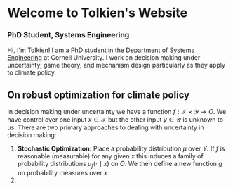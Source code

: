 <script src="https://cdn.jsdelivr.net/npm/mathjax@4/tex-mml-chtml.js" defer></script>
# Welcome to Tolkien's Website
### PhD Student, Systems Engineering
Hi, I'm Tolkien! 
I am a PhD student in the [Department of Systems Engineering](https://www.engineering.cornell.edu/sys/) at Cornell University. I work on decision making under uncertainty, game theory, and mechanism design particularly as they apply to climate policy. 

## On robust optimization for climate policy
In decision making under uncertainty we have a function $f:\mathcal{X} \times \mathcal{Y} \to O$. We have control over one input $x \in \mathcal{X}$ but the other input $y \in \mathcal{Y}$ is unknown to us. There are two primary approaches to dealing with uncertainty in decision making:
1. **Stochastic Optimization:** Place a probability distribution $\mu$ over $Y$. If $f$ is reasonable (measurable) for any given $x$ this induces a family of probability distributions $\mu_f( \cdot \mid x)$ on $O$. We then define a new function $g$ on probability measures over $x$ 
2.

